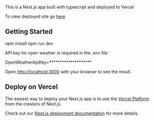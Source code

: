 This is a Next.js app built with typescript and deployed to Vercel

To view deployed site go [here](https://augment-weather-joel.vercel.app/)

## Getting Started
npm intsall
npm run dev

API key for open weather is required in the .env file

OpenWeatherApiKey=********************


Open [http://localhost:3000](http://localhost:3000) with your browser to see the result.

## Deploy on Vercel

The easiest way to deploy your Next.js app is to use the [Vercel Platform](https://vercel.com/new?utm_medium=default-template&filter=next.js&utm_source=create-next-app&utm_campaign=create-next-app-readme) from the creators of Next.js.

Check out our [Next.js deployment documentation](https://nextjs.org/docs/app/building-your-application/deploying) for more details.
